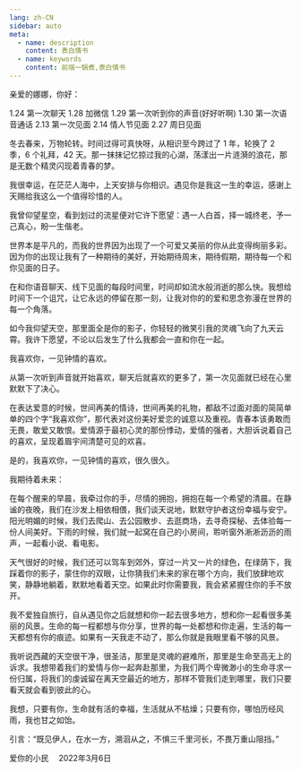```yaml
---
lang: zh-CN
sidebar: auto
meta:
  - name: description
    content: 表白情书
  - name: keywords
    content: 前端一锅煮,表白情书
---
```


亲爱的娜娜，你好：

  1.24 第一次聊天
  1.28 加微信
  1.29 第一次听到你的声音(好好听啊)
  1.30 第一次语音通话
  2.13 第一次见面
  2.14 情人节见面
  2.27 周日见面

  冬去春来，万物轮转。时间过得可真快呀，从相识至今跨过了 1 年，轮换了 2 季，6 个礼拜，42 天。那一抹抹记忆掠过我的心湖，荡漾出一片涟漪的浪花，那是无数个精灵闪现着青春的梦。

  我很幸运，在茫茫人海中，上天安排与你相识。遇见你是我这一生的幸运，感谢上天赐给我这么一个值得珍惜的人。

  我曾仰望星空，看到划过的流星便对它许下愿望：遇一人白首，择一城终老，予一己真心，盼一生偕老。

  世界本是平凡的，而我的世界因为出现了一个可爱又美丽的你从此变得绚丽多彩。因为你的出现让我有了一种期待的美好，开始期待周末，期待假期，期待每一个和你见面的日子。

  在和你语音聊天、线下见面的每段时间里，时间却如流水般消逝的那么快。我想给时间下一个诅咒，让它永远的停留在那一刻，让我对你的的爱和思念弥漫在世界的每一个角落。　

  如今我仰望天空，那里面全是你的影子，你轻轻的微笑引我的灵魂飞向了九天云霄。我许下愿望，不论以后发生了什么我都会一直和你在一起。

  我喜欢你，一见钟情的喜欢。

  从第一次听到声音就开始喜欢，聊天后就喜欢的更多了，第一次见面就已经在心里默默下了决心。

  在表达爱意的时候，世间再美的情诗，世间再美的礼物，都敌不过面对面的简简单单的四个字“我喜欢你”，那代表对这份美好爱恋的诚意以及重视。青春本该勇敢而无畏，敢爱又敢恨。爱情源于最初心灵的那份悸动，爱情的强者，大胆诉说着自己的喜欢，呈现着眉宇间清楚可见的欢喜。　

  是的，我喜欢你，一见钟情的喜欢，很久很久。

  我期待着未来：

  在每个醒来的早晨，我牵过你的手，尽情的拥抱，拥抱在每一个希望的清晨。在静谧的夜晚，我们在沙发上相依相偎，我们谈天说地，默默守护者这份幸福与安宁。阳光明媚的时候，我们去爬山、去公园散步、去逛商场，去寻奇探秘、去体验每一份人间美好。下雨的时候，我们就一起窝在自己的小房间，聆听窗外淅淅沥沥的雨声，一起看小说、看电影。

  天气很好的时候，我们还可以驾车到郊外，穿过一片又一片的绿色，在绿荫下，我踩着你的影子，蒙住你的双眼，让你猜我们未来的家在哪个方向，我们放肆地欢笑，静静地躺着，默默地看着天空。如果此时你需要我，我会紧紧握住你的手不放开。

  我不爱独自旅行，自从遇见你之后就想和你一起去很多地方，想和你一起看很多美丽的风景。生命的每一程都想与你分享，世界的每一处都想和你走遍，生活的每一天都想有你的痕迹。如果有一天我走不动了，那么你就是我眼里看不够的风景。　　

  我听说西藏的天空很干净，很圣洁，那里是灵魂的避难所，那里是生命至高无上的诉求。我想带着我们的爱情与你一起奔赴那里，为我们两个卑微渺小的生命寻求一份归属，将我们的虔诚留在离天空最近的地方，那样不管我们走到哪里，我们只要看天就会看到彼此的心。　　

  我想，只要有你，生命就有活的幸福，生活就从不枯燥；只要有你，哪怕历经风雨，我也甘之如饴。

  引言：“既见伊人，在水一方，溯洄从之，不惧三千里河长，不畏万重山阻挡。”

  爱你的小民　
  2022年3月6日
